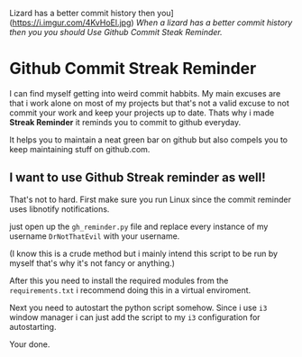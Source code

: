  Lizard has a better commit history then you](https://i.imgur.com/4KvHoEl.jpg)
*When a lizard has a better commit history then you you should Use Github Commit Steak Reminder.*

# Github Commit Streak Reminder

I can find myself getting into weird commit habbits. My main excuses are that i work alone on most of my projects but that's not a valid excuse to not commit your work and keep your projects up to date.
Thats why i made **Streak Reminder** it reminds you to commit to github everyday.

It helps you to maintain a neat green bar on github but also compels you to keep maintaining stuff on github.com.


## I want to use Github Streak reminder as well!
That's not to hard. First make sure you run Linux since the commit reminder uses libnotify notifications.

just open up the `gh_reminder.py` file and replace every instance of my username `DrNotThatEvil` with your username.

(I know this is a crude method but i mainly intend this script to be run by myself that's why it's not fancy or anything.)

After this you need to install the required modules from the `requirements.txt` i recommend doing this in a virtual enviroment.

Next you need to autostart the python script somehow. Since i use `i3` window manager i can just add the script to my `i3` configuration for autostarting.

Your done.

